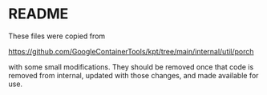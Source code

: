 # README

These files were copied from

https://github.com/GoogleContainerTools/kpt/tree/main/internal/util/porch

with some small modifications. They should be removed once that code is
removed from internal, updated with those changes, and made available for
use.
